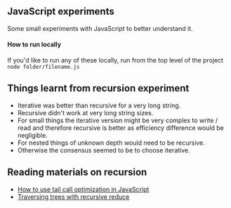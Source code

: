 ## JavaScript experiments
Some small experiments with JavaScript to better understand it. 

#### How to run locally
If you'd like to run any of these locally, run from the top level of the project `node folder/filename.js`

## Things learnt from recursion experiment
* Iterative was better than recursive for a very long string. 
* Recursive didn't work at very long string sizes.
* For small things the iterative version might be very complex to write / read and therefore recursive is better as efficiency difference would be negligible.
* For nested things of unknown depth would need to be recursive.
* Otherwise the consensus seemed to be to choose iterative.

## Reading materials on recursion
* [How to use tail call optimization in JavaScript](https://medium.com/javascript-in-plain-english/javascript-optimizations-tail-call-optimization-tco-471b4f8e4f37#:~:text=Tail%20code%20optimization%20takes%20a,not%20a%20recursive%20function%20more)
* [Traversing trees with recursive reduce](https://jrsinclair.com/articles/2019/functional-js-traversing-trees-with-recursive-reduce/)
